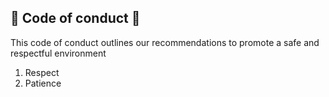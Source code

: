 ## 🍄 Code of conduct 🍄

This code of conduct outlines our recommendations to promote a safe and respectful environment 

1. Respect
2. Patience
